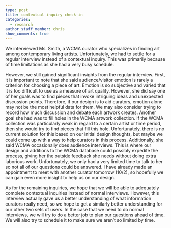 ```yaml
---
type: post
title: contextual inquiry check-in
categories:
  - research
author_staff_member: chris
show_comments: true
---
```

We interviewed Ms. Smith, a WCMA curator who specializes in finding art among contemporary living artists. Unfortunately, we had to settle for a regular interview instead of a contextual inquiry. This was primarily because of time limitations as she had a very busy schedule. 

However, we still gained significant insights from the regular interview. First, it is important to note that she said audience/visitor emotion is rarely a criterion for choosing a piece of art. Emotion is so subjective and varied that it is too difficult to use as a measure of art quality. However, she did say one of her goals was to find pieces that invoke intriguing ideas and unexpected discussion points. Therefore, if our design is to aid curators, emotion alone may not be the most helpful data for them. We may also consider trying to record how much discussion and debate each artwork creates. Another goal she had was to fill holes in the WCMA artwork collection. If the WCMA collection was particularly weak in regard to a certain artist or time period, then she would try to find pieces that fill this hole. Unfortunately, there is no current solution for this based on our initial design thoughts, but maybe we could come up with a way to help curators in this process. Additionally, she said WCMA occasionally does audience interviews. This is where our design and additions to the WCMA database could possibly expedite the process, giving her the outside feedback she needs without doing extra laborious work. Unfortunately, we only had a very limited time to talk to her so not all of our questions could be answered. I have already made an appointment to meet with another curator tomorrow (10/2), so hopefully we can gain even more insight to help us on our design.

As for the remaining inquiries, we hope that we will be able to adequately complete contextual inquiries instead of normal interviews. However, this interview actually gave us a better understanding of what information curators really need, so we hope to get a similarly better understanding for our other two sets of users. In the case that we need to do normal interviews, we will try to do a better job to plan our questions ahead of time. We will also try to schedule it to make sure we aren’t so limited by time.
